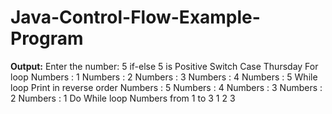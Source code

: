 # Java-Control-Flow-Example-Program

**Output:**
Enter the number: 
5
if-else
5 is Positive
Switch Case
Thursday
For loop
Numbers : 1
Numbers : 2
Numbers : 3
Numbers : 4
Numbers : 5
While loop
Print in reverse order
Numbers : 5
Numbers : 4
Numbers : 3
Numbers : 2
Numbers : 1
Do While loop
Numbers from 1 to 3
1
2
3
